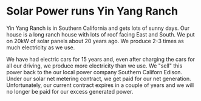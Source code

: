 # Solar Power runs Yin Yang Ranch

Yin Yang Ranch is in Southern California and gets lots of sunny days. Our house
is a long ranch house with lots of roof facing East and South. We put on 20kW of
solar panels about 20 years ago. We produce 2-3 times as much electricity as we 
use. 

We have had electric cars for 15 years and, even after charging the cars for all
our driving, we produce more electricity than we use. We "sell" this power back
to the our local power company Southern Californ Edison. Under our solar 
net metering contract, we get paid for our net generation. Unfortunately, our
current contract expires in a couple of years and we will no longer be paid for 
our excess generated power. 